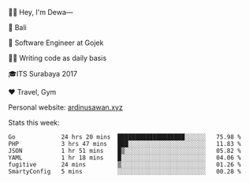 👋🏼 Hey, I'm Dewa—

📍 Bali

💼 Software Engineer at Gojek

✍🏼 Writing code as daily basis

🎓ITS Surabaya 2017

♥️ Travel, Gym

Personal website: [ardinusawan.xyz](https://ardinusawan.xyz)

Stats this week:
<!--START_SECTION:waka-->

```text
Go             24 hrs 20 mins  ███████████████████░░░░░░   75.98 %
PHP            3 hrs 47 mins   ███░░░░░░░░░░░░░░░░░░░░░░   11.83 %
JSON           1 hr 51 mins    █▒░░░░░░░░░░░░░░░░░░░░░░░   05.82 %
YAML           1 hr 18 mins    █░░░░░░░░░░░░░░░░░░░░░░░░   04.06 %
fugitive       24 mins         ▒░░░░░░░░░░░░░░░░░░░░░░░░   01.26 %
SmartyConfig   5 mins          ░░░░░░░░░░░░░░░░░░░░░░░░░   00.28 %
```

<!--END_SECTION:waka-->

